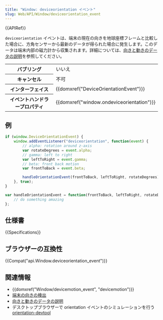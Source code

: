 ```yaml
---
title: "Window: deviceorientation イベント"
slug: Web/API/Window/deviceorientation_event
---
```


{{APIRef}}

`deviceorientation` イベントは、端末の現在の向きを地球座標フレームと比較した場合に、方角センサーから最新のデータが得られた場合に発生します。このデータは端末内部の磁力計から収集されます。詳細については、[向きと動きのデータの説明](/ja/docs/DOM/Orientation_and_motion_data_explained)を参照してください。

<table class="properties">
  <tbody>
    <tr>
      <th scope="row">バブリング</th>
      <td>いいえ</td>
    </tr>
    <tr>
      <th scope="row">キャンセル</th>
      <td>不可</td>
    </tr>
    <tr>
      <th scope="row">インターフェイス</th>
      <td>{{domxref("DeviceOrientationEvent")}}</td>
    </tr>
    <tr>
      <th scope="row">イベントハンドラープロパティ</th>
      <td>{{domxref("window.ondeviceorientation")}}</td>
    </tr>
  </tbody>
</table>

## 例

```js
if (window.DeviceOrientationEvent) {
    window.addEventListener("deviceorientation", function(event) {
        // alpha: rotation around z-axis
        var rotateDegrees = event.alpha;
        // gamma: left to right
        var leftToRight = event.gamma;
        // beta: front back motion
        var frontToBack = event.beta;

        handleOrientationEvent(frontToBack, leftToRight, rotateDegrees);
    }, true);
}

var handleOrientationEvent = function(frontToBack, leftToRight, rotateDegrees) {
    // do something amazing
};
```

## 仕様書

{{Specifications}}

## ブラウザーの互換性

{{Compat("api.Window.deviceorientation_event")}}

## 関連情報

- {{domxref("Window/devicemotion_event", "devicemotion")}}
- [端末の向きの検出](/ja/docs/Web/API/Detecting_device_orientation)
- [向きと動きのデータの説明](/ja/docs/Web/Guide/Events/Orientation_and_motion_data_explained)
- デスクトップブラウザーで orientation イベントのシミュレーションを行う [orientation-devtool](http://louisremi.github.com/orientation-devtool/)
